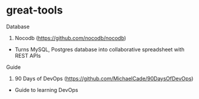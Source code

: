 # great-tools

Database

1) Nocodb (https://github.com/nocodb/nocodb)
- Turns MySQL, Postgres database into collaborative spreadsheet with REST APIs

Guide

1) 90 Days of DevOps (https://github.com/MichaelCade/90DaysOfDevOps)
- Guide to learning DevOps
